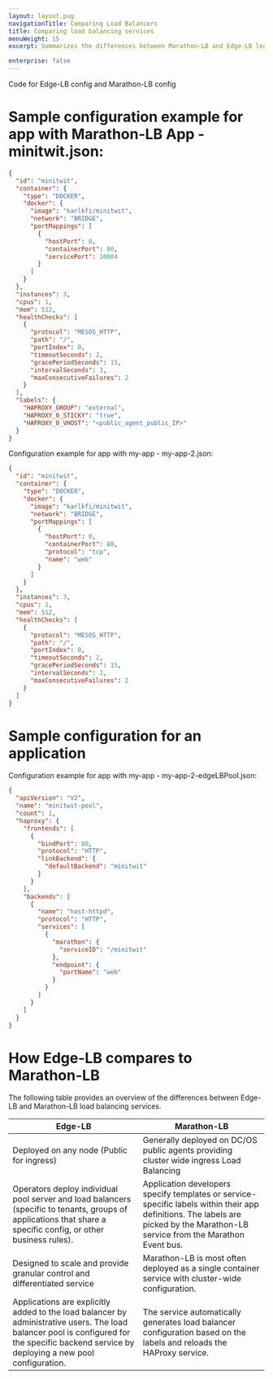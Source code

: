 ```yaml
---
layout: layout.pug
navigationTitle: Comparing Load Balancers
title: Comparing load balancing services
menuWeight: 15
excerpt: Summarizes the differences between Marathon-LB and Edge-LB load balancing services

enterprise: false
---
```


Code for Edge-LB config and Marathon-LB config
# Sample configuration example for app with Marathon-LB App - minitwit.json:

```json
{
  "id": "minitwit",
  "container": {
    "type": "DOCKER",
    "docker": {
      "image": "karlkfi/minitwit",
      "network": "BRIDGE",
      "portMappings": [
        {
          "hostPort": 0,
          "containerPort": 80,
          "servicePort": 10004
        }
      ]
    }
  },
  "instances": 3,
  "cpus": 1,
  "mem": 512,
  "healthChecks": [
    {
      "protocol": "MESOS_HTTP",
      "path": "/",
      "portIndex": 0,
      "timeoutSeconds": 2,
      "gracePeriodSeconds": 15,
      "intervalSeconds": 3,
      "maxConsecutiveFailures": 2
    }
  ],
  "labels": {
    "HAPROXY_GROUP": "external",
    "HAPROXY_0_STICKY": "true",
    "HAPROXY_0_VHOST": "<public_agent_public_IP>"
  }
}
```

Configuration example for app with my-app  - my-app-2.json:

```json
{
  "id": "minitwit",
  "container": {
    "type": "DOCKER",
    "docker": {
      "image": "karlkfi/minitwit",
      "network": "BRIDGE",
      "portMappings": [
        {
          "hostPort": 0,
          "containerPort": 80,
          "protocol": "tcp",
          "name": "web"
        }
      ]
    }
  },
  "instances": 3,
  "cpus": 1,
  "mem": 512,
  "healthChecks": [
    {
      "protocol": "MESOS_HTTP",
      "path": "/",
      "portIndex": 0,
      "timeoutSeconds": 2,
      "gracePeriodSeconds": 15,
      "intervalSeconds": 3,
      "maxConsecutiveFailures": 2
    }
  ]
}
```

# Sample configuration for an application
Configuration example for app with my-app  - my-app-2-edgeLBPool.json:
```json
{
  "apiVersion": "V2",
  "name": "minitwit-pool",
  "count": 1,
  "haproxy": {
    "frontends": [
      {
        "bindPort": 80,
        "protocol": "HTTP",
        "linkBackend": {
          "defaultBackend": "minitwit"
        }
      }
    ],
    "backends": [
      {
        "name": "host-httpd",
        "protocol": "HTTP",
        "services": [
          {
            "marathon": {
              "serviceID": "/minitwit"
            },
            "endpoint": {
              "portName": "web"
            }
          }
        ]
      }
    ]
  }
}
```

# How Edge-LB compares to Marathon-LB
The following table provides an overview of the differences between Edge-LB and Marathon-LB load balancing services.

| Edge-LB | Marathon-LB |
|---------|-------------|
| Deployed on any node (Public for ingress) | Generally deployed on DC/OS public agents providing cluster wide ingress Load Balancing |
| Operators deploy individual pool server and load balancers (specific to tenants, groups of applications that share a specific config, or other business rules). | Application developers specify templates or service-specific labels within their app definitions. The labels are picked by the Marathon-LB service from the Marathon Event bus. |
| Designed to scale and provide granular control and differentiated service | Marathon-LB is most often deployed as a single container service with cluster-wide configuration. |
| Applications are explicitly added to the load balancer by administrative users. The load balancer pool is configured for the specific backend service by deploying a new pool configuration. | The service automatically generates load balancer configuration based on the labels and reloads the HAProxy service.
